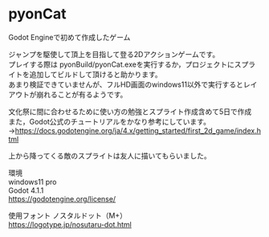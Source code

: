 # pyonCat
Godot Engineで初めて作成したゲーム


ジャンプを駆使して頂上を目指して登る2Dアクションゲームです。 <br>
プレイする際は pyonBuild/pyonCat.exeを実行するか，プロジェクトにスプライトを追加してビルドして頂けると助かります。 <br>
あまり検証できていませんが、フルHD画面のwindows11以外で実行するとレイアウトが崩れることが有るようです。 <br>


文化祭に間に合わせるために使い方の勉強とスプライト作成含めて5日で作成 <br>
また，Godot公式のチュートリアルをかなり参考にしています。 <br>
→https://docs.godotengine.org/ja/4.x/getting_started/first_2d_game/index.html <br>

上から降ってくる敵のスプライトは友人に描いてもらいました。

環境 <br>
windows11 pro <br>
Godot 4.1.1 <br>
https://godotengine.org/license/
 
使用フォント
ノスタルドット（M+） <br>
https://logotype.jp/nosutaru-dot.html
